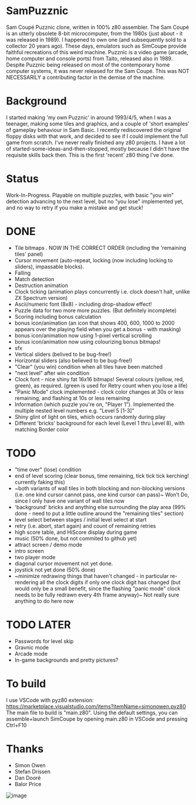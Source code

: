 # SamPuzznic
Sam Coupé Puzznic clone, written in 100% z80 assembler.
The Sam Coupé is an utterly obsolete 8-bit microcomputer, from the 1980s (just about - it was released in 1989).  I happened to own one (and subsequently sold to a collector 20 years ago).
These days, emulators such as SimCoupe provide faithful recreations of this weird machine.
Puzznic is a video game (arcade, home computer and console ports) from Taito, released also in 1989.
Despite Puzznic being released on most of the contemporary home computer systems, it was never released for the Sam Coupé.
This was NOT NECESSARILY a contributing factor in the demise of the machine.


# Background
I started making 'my own Puzznic' in around 1993/4/5, when I was a teenager, making some tiles and graphics,
and a couple of 'short examples' of gameplay behaviour in Sam Basic.
I recently rediscovered the original floppy disks with that work, and decided to see
if I could implement the full game from scratch.
I've never really finished any z80 projects.  I have a lot of started-some-ideas-and-then-stopped,
mostly because I didn't have the requisite skills back then. This is the first 'recent' z80 thing
I've done.

# Status
Work-In-Progress.  Playable on multiple puzzles, with basic "you win" detection advancing to the next level, but no "you lose" implemented yet, and no way to retry if you make a mistake and get stuck!

# DONE
* Tile bitmaps .  NOW IN THE CORRECT ORDER (including the 'remaining tiles' panel)
* Cursor movement (auto-repeat, locking (now including locking to sliders), impassable blocks).
* Falling
* Match detection
* Destruction animation
* Clock ticking (animation plays concurrently i.e. clock doesn't halt, unlike ZX Spectrum version)
* Ascii/numeric font (8x8) - including drop-shadow effect!
* Puzzle data for two more more puzzles. (But definitely incomplete)
* Scoring including bonus calculation
* bonus icon/animation  (an icon that shows 400, 600, 1000 to 2000 appears over the playing field when you get a bonus - with masking)
* bonus icon/animation now using 1-pixel vertical scrolling
* bonus icon/animation now using colourizing bonus bitmaps!
* sfx
* Vertical sliders (belived to be bug-free!)
* Horizontal sliders (also believed to be bug-free!)
* "Clear" (you win) condition when all tiles have been matched
* "next level" after win condition
* Clock font - nice shiny fat 16x16 bitmaps! Several colours (yellow, red, green), as required.  (green is used for Retry count when you lose a life)
* "Panic Mode" clock implemented - clock color changes at 30s or less remaining, and flashing at 10s or less remaining
* Information (which puzzle you're on, "Player 1"). Implemented the multiple nested level numbers e.g. "Level 5 [1-3]"
* Shiny glint of light on tiles, which occurs randomly during play
* Different 'bricks' background for each level (Level 1 thru Level 8), with matching Border color


# TODO
*  "time over" (lose) condition
*  end of level scoring (clear bonus, time remaining, tick tick tick kerching! currently faking this)
*  ~both variants of wall tiles in both blocking and non-blocking versions (i.e. one kind cursor cannot pass, one kind cursor can pass)~  Won't Do, since I only have one variant of wall tiles now
*  'background' bricks and anything else surrounding the play area (99% done - need to put a little outline around the "remaining tiles" section)
*  level select between stages / initial level select at start
*  retry (i.e. abort, start again) and count of remaining retries
*  high score table, and HiScore display during game
*  music (50% done, but not commited to github yet)
*  attract screen / demo mode
*  intro screen
*  two player mode
*  diagonal cursor movement not yet done.
*  joystick not yet done (50% done)
*  ~minimize redrawing things that haven't changed - in particular re-rendering all the clock digits if only one clock digit has changed (but would only be a small benefit, since the flashing "panic mode" clock needs to be fully redrawn every 4th frame anyway)~ Not really sure anything to do here now

# TODO LATER
*  Passwords for level skip
*  Gravnic mode
*  Arcade mode
*  In-game backgrounds and pretty pictures?

# To build
I use VSCode with pyz80 extension: https://marketplace.visualstudio.com/items?itemName=simonowen.pyz80
The main file to build is "main.z80".
Using the default settings, you can assemble+launch SimCoupe by opening main.z80 in VSCode and pressing Ctrl+F10 

# Thanks
* Simon Owen
* Stefan Drissen
* Dan Dooré
* Balor Price


![image](https://user-images.githubusercontent.com/4968348/111890000-75ad4700-89dd-11eb-8756-2f983a51744f.png)

